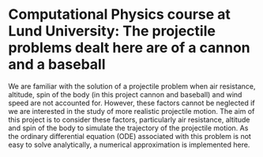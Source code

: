# Computational Physics course at Lund University: The projectile problems dealt here are of a cannon and a baseball 

We are familiar with the solution of a projectile problem when air resistance, altitude, spin of the body (in this project cannon and baseball) and wind speed are not accounted for. 
However, these factors cannot be neglected if we are interested in the study of more realistic projectile motion. The aim of this project is to consider these factors, particularly air
resistance, altitude and spin of the body to simulate the trajectory of the projectile motion. As the ordinary differential equation (ODE) associated with this problem is not easy to
solve analytically, a numerical approximation is implemented here.
